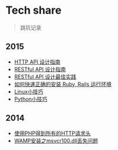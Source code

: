 Tech share
==========
> 跳坑记录

2015
----

- [HTTP API 设计指南](http/HTTP_API_design_guide.md)
- [RESTful API 设计指南](http/RESTFUL_API_design_guide.md)
- [RESTful API 设计最佳实践](http/RESTFUL_API_best_practice.md)
- [如何快速正确的安装 Ruby, Rails 运行环境](ruby/install_ruby.md)
- [Linux小技巧](Linux/Linux_Tips.md)
- [Python小技巧](python/Python_Tips.md)

2014
----

- [使用PHP得到所有的HTTP请求头](php/read_any_request_header_in_PHP.md)
- [WAMP安装之msvcr100.dll丢失问题](2014/2014-11-18-WAMP_setup_error.md)